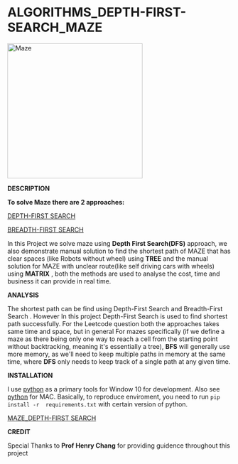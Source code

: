 # ALGORITHMS_DEPTH-FIRST-SEARCH_MAZE
<img width="304" alt="Maze" src="https://user-images.githubusercontent.com/109574120/180377033-f3ed310c-8e9b-4666-bb9e-087da9af7393.png">

**DESCRIPTION**

**To solve Maze there are 2 approaches:**

[DEPTH-FIRST SEARCH](https://youtu.be/W9F8fDQj7Ok)

[BREADTH-FIRST SEARCH](https://youtu.be/hettiSrJjM4)


In this Project we solve maze using **Depth First Search(DFS)** approach, we also demonstrate manual solution to find the shortest path of MAZE that has clear spaces (like Robots without wheel)  using **TREE** and the manual solution for MAZE with unclear route(like self driving cars with wheels) using **MATRIX** , both the methods are used to analyse the cost, time and business it can provide in real time.






**ANALYSIS**

The shortest path can be find using Depth-First Search and Breadth-First Search . However In this project  Depth-First Search is used to find shortest path successfully. For the Leetcode question both the approaches takes same time and space, but in general For mazes specifically (if we define a maze as there being only one way to reach a cell from the starting point without backtracking, meaning it's essentially a tree), **BFS** will generally use more memory, as we'll need to keep multiple paths in memory at the same time, where **DFS** only needs to keep track of a single path at any given time.





**INSTALLATION**

I use [python](https://realpython.com/installing-python/) as a primary tools for Window 10 for 
development. Also see [python](https://www.freecodecamp.org/news/python-version-on-mac-update/) for MAC.
Basically, to reproduce enviroment, you need to run `pip install -r 
requirements.txt` with certain version of python.


[MAZE_DEPTH-FIRST SEARCH](https://docs.google.com/presentation/d/1qfbWG4AkeXxGv2HY4-Xgng8I6K4pJeYjv_3et40Tb_c/edit#slide=id.g13d8509030d_0_31)




**CREDIT**

Special Thanks to **Prof Henry Chang** for providing guidence throughout this project
